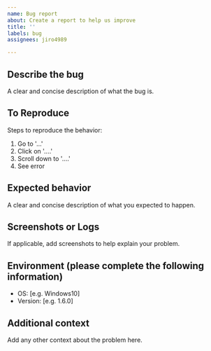 ```yaml
---
name: Bug report
about: Create a report to help us improve
title: ''
labels: bug
assignees: jiro4989

---
```


## Describe the bug

A clear and concise description of what the bug is.

## To Reproduce

Steps to reproduce the behavior:

1. Go to '...'
2. Click on '....'
3. Scroll down to '....'
4. See error

## Expected behavior

A clear and concise description of what you expected to happen.

## Screenshots or Logs

If applicable, add screenshots to help explain your problem.

## Environment (please complete the following information)

- OS: [e.g. Windows10]
- Version: [e.g. 1.6.0]

## Additional context

Add any other context about the problem here.
